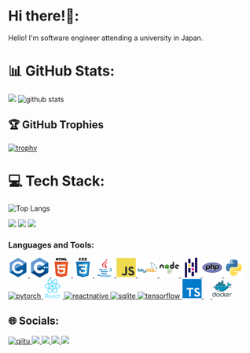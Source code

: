 # Hi there!👋:
  Hello! I'm software engineer attending a university in Japan.

# 📊 GitHub Stats:
  ![](https://github-profile-summary-cards.vercel.app/api/cards/profile-details?username=qjitu&theme=2077)
  <img alt="github stats" height="150px" src="https://github-readme-stats.vercel.app/api?username=qjitu&count_private=true&show_icons=true&show_icons=true&theme=tokyonight" />
  

## 🏆 GitHub Trophies
  [![trophy](https://github-profile-trophy.vercel.app/?username=xxxxxxxxxx&theme=onedark)](https://github-profile-trophy.vercel.app/?username=ryo-ma&theme=tokyonight)

# 💻 Tech Stack:
  <img alt="Top Langs" height="150px" src="https://github-readme-stats.vercel.app/api/top-langs/?username=qjitu&layout=compact&count_private=true&show_icons=true&theme=tokyonight" />
  
  [![](http://github-profile-summary-cards.vercel.app/api/cards/repos-per-language?username=qjitu&theme=transparent)](https://github.com/vn7n24fzkq/github-profile-summary-cards)
  [![](http://github-profile-summary-cards.vercel.app/api/cards/most-commit-language?username=qjitu&theme=transparent)](https://github.com/vn7n24fzkq/github-profile-summary-cards)
  [![](https://github-readme-stats.vercel.app/api/top-langs/?username=qjitu&layout=compact&count_private=true&show_icons=true&theme=transparent&hide_border=true)](https://github.com/anuraghazra/github-readme-stats)
  
  <h3 align="left">Languages and Tools:</h3>
  <p align="left"> 
    <a href="https://www.cprogramming.com/" target="_blank" rel="noreferrer"> <img src="https://raw.githubusercontent.com/devicons/devicon/master/icons/c/c-original.svg" alt="c" width="40" height="40"/> </a> 
    <a href="https://www.w3schools.com/cpp/" target="_blank" rel="noreferrer"> <img src="https://raw.githubusercontent.com/devicons/devicon/master/icons/cplusplus/cplusplus-original.svg" alt="cplusplus" width="40" height="40"/> </a> 
    <a href="https://www.w3.org/html/" target="_blank" rel="noreferrer"> <img src="https://raw.githubusercontent.com/devicons/devicon/master/icons/html5/html5-original-wordmark.svg" alt="html5" width="40" height="40"/> </a>
    <a href="https://www.w3schools.com/css/" target="_blank" rel="noreferrer"> <img src="https://raw.githubusercontent.com/devicons/devicon/master/icons/css3/css3-original-wordmark.svg" alt="css3" width="40" height="40"/> </a>   
    <a href="https://www.java.com" target="_blank" rel="noreferrer"> <img src="https://raw.githubusercontent.com/devicons/devicon/master/icons/java/java-original.svg" alt="java" width="40" height="40"/> </a> 
    <a href="https://developer.mozilla.org/en-US/docs/Web/JavaScript" target="_blank" rel="noreferrer"> <img src="https://raw.githubusercontent.com/devicons/devicon/master/icons/javascript/javascript-original.svg" alt="javascript" width="40" height="40"/> </a> 
    <a href="https://www.mysql.com/" target="_blank" rel="noreferrer"> <img src="https://raw.githubusercontent.com/devicons/devicon/master/icons/mysql/mysql-original-wordmark.svg" alt="mysql" width="40" height="40"/> </a> 
    <a href="https://nodejs.org" target="_blank" rel="noreferrer"> <img src="https://raw.githubusercontent.com/devicons/devicon/master/icons/nodejs/nodejs-original-wordmark.svg" alt="nodejs" width="40" height="40"/> </a> 
    <a href="https://pandas.pydata.org/" target="_blank" rel="noreferrer"> <img src="https://raw.githubusercontent.com/devicons/devicon/2ae2a900d2f041da66e950e4d48052658d850630/icons/pandas/pandas-original.svg" alt="pandas" width="40" height="40"/> </a> 
    <a href="https://www.php.net" target="_blank" rel="noreferrer"> <img src="https://raw.githubusercontent.com/devicons/devicon/master/icons/php/php-original.svg" alt="php" width="40" height="40"/> </a> 
    <a href="https://www.python.org" target="_blank" rel="noreferrer"> <img src="https://raw.githubusercontent.com/devicons/devicon/master/icons/python/python-original.svg" alt="python" width="40" height="40"/> </a> 
    <a href="https://pytorch.org/" target="_blank" rel="noreferrer"> <img src="https://www.vectorlogo.zone/logos/pytorch/pytorch-icon.svg" alt="pytorch" width="40" height="40"/> </a> <a href="https://reactjs.org/" target="_blank" rel="noreferrer"> <img src="https://raw.githubusercontent.com/devicons/devicon/master/icons/react/react-original-wordmark.svg" alt="react" width="40" height="40"/> </a> <a href="https://reactnative.dev/" target="_blank" rel="noreferrer"> <img src="https://reactnative.dev/img/header_logo.svg" alt="reactnative" width="40" height="40"/> </a> <a href="https://www.sqlite.org/" target="_blank" rel="noreferrer"> <img src="https://www.vectorlogo.zone/logos/sqlite/sqlite-icon.svg" alt="sqlite" width="40" height="40"/> </a> <a href="https://www.tensorflow.org" target="_blank" rel="noreferrer"> <img src="https://www.vectorlogo.zone/logos/tensorflow/tensorflow-icon.svg" alt="tensorflow" width="40" height="40"/> </a> <a href="https://www.typescriptlang.org/" target="_blank" rel="noreferrer"> <img src="https://raw.githubusercontent.com/devicons/devicon/master/icons/typescript/typescript-original.svg" alt="typescript" width="40" height="40"/> </a>　<a href="https://www.docker.com/" target="_blank" rel="noreferrer"> <img src="https://raw.githubusercontent.com/devicons/devicon/master/icons/docker/docker-original-wordmark.svg" alt="docker" width="40" height="40"/> </a>
  </p>

## 🌐 Socials:
  <p align="left">
  <a href="https://github.com/qjitu/obakyo/">
    <img src="https://komarev.com/ghpvc/?username=qjitu" alt="qjitu" />
  </a>
  <a href="http://x.com/obakyo0000">
    <img height="20" src="https://img.shields.io/twitter/follow/obaky0000?label=x&logo=x&style=flat" />
  </a>
  <a href="https://github.com/qjitu">
    <img height="20" src="https://img.shields.io/github/followers/qjitu?label=follow&logo=github&style=flat" />
  </a>
  <a href="http://qiita.com/obakyo">
    <img height="20" src="https://qiita-badge.apiapi.app/s/obakyo/posts.svg" />
  </a>
  <//qiita.com/obakyo">
    <img height="20" src="https://qiita-badge.apiapi.app/s/obakyo/contributions.svg" />
  </a>
</p>
